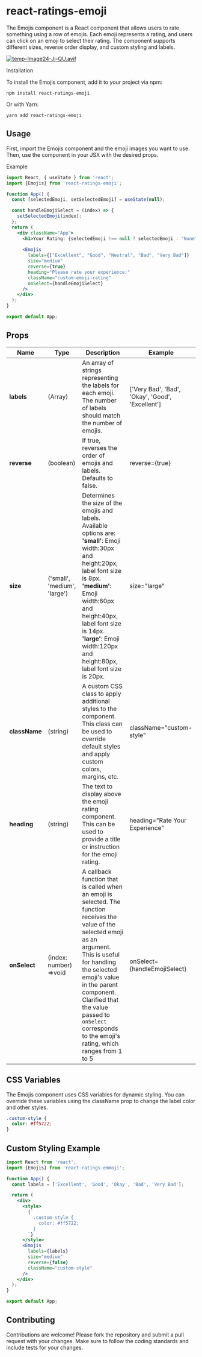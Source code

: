 # react-ratings-emoji


The Emojis component is a React component that allows users to rate something using a row of emojis. Each emoji represents a rating, and users can click on an emoji to select their rating. The component supports different sizes, reverse order display, and custom styling and labels.

[![temp-Image24-Jj-QU.avif](https://i.postimg.cc/brtvJNkZ/temp-Image24-Jj-QU.avif)](https://postimg.cc/zHqN2NdN)

Installation

To install the Emojis component, add it to your project via npm:

```
npm install react-ratings-emoji
```

Or with Yarn:

```
yarn add react-ratings-emoji
```

## Usage

First, import the Emojis component and the emoji images you want to use. Then, use the component in your JSX with the desired props.

Example

```jsx
import React, { useState } from 'react';
import {Emojis} from 'react-ratings-emoji'; 

function App() {
  const [selectedEmoji, setSelectedEmoji] = useState(null);

  const handleEmojiSelect = (index) => {
    setSelectedEmoji(index);
  };
  return (
    <div className="App">
      <h1>Your Rating: {selectedEmoji !== null ? selectedEmoji : "None"}</h1>
      
      <Emojis
        labels={["Excellent", "Good", "Neutral", "Bad", "Very Bad"]}
        size="medium"
        reverse={true}
        heading="Please rate your experience:"
        className="custom-emoji-rating"
        onSelect={handleEmojiSelect} 
      />
    </div>
  );
}

export default App;
```
## Props
| Name | Type | Description | Example |
|---|---|---| --- |
|__labels__ | (Array<string>) | An array of strings representing the labels for each emoji. The number of labels should match the number of emojis. | ['Very Bad', 'Bad', 'Okay', 'Good', 'Excellent'] |
| __reverse__ | (boolean) |  If true, reverses the order of emojis and labels. Defaults to false. | reverse={true}
| __size__ | ('small', 'medium', 'large') | Determines the size of the emojis and labels. Available options are: __'small'__: Emoji width:30px and height:20px, label font size is 8px. __'medium'__: Emoji width:60px and height:40px, label font size is 14px. __'large'__: Emoji width:120px and height:80px, label font size is 20px. | size="large"
| __className__ | (string) | A custom CSS class to apply additional styles to the component. This class can be used to override default styles and apply custom colors, margins, etc. | className="custom-style"
| __heading__ | (string) | The text to display above the emoji rating component. This can be used to provide a title or instruction for the emoji rating. | heading="Rate Your Experience"
| __onSelect__ | (index: number) =>void | A callback function that is called when an emoji is selected. The function receives the value of the selected emoji as an argument. This is useful for handling the selected emoji's value in the parent component. Clarified that the value passed to `onSelect` corresponds to the emoji's rating, which ranges from 1 to 5 | onSelect={handleEmojiSelect} 

## CSS Variables

The Emojis component uses CSS variables for dynamic styling. You can override these variables using the className prop to change the label color and other styles.

```css
.custom-style {
  color: #ff5722; 
}
```

## Custom Styling Example

```jsx
import React from 'react';
import {Emojis} from 'react-ratings-emmoji'; 

function App() {
  const labels = ['Excellent', 'Good', 'Okay', 'Bad', 'Very Bad'];

  return (
    <div>
      <style>
        {`
          .custom-style {
            color: #ff5722; 
          }
        `}
      </style>
      <Emojis
        labels={labels}
        size="medium"
        reverse={false}
        className="custom-style"
      />
    </div>
  );
}

export default App;
```

## Contributing

Contributions are welcome! Please fork the repository and submit a pull request with your changes. Make sure to follow the coding standards and include tests for your changes.